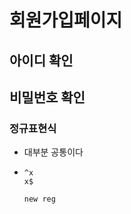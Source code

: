 # 회원가입페이지

## 아이디 확인



## 비밀번호 확인

### 정규표현식

- 대부분 공통이다

- ```
  ^x
  x$
  
  ```

  ```
  new reg
  ```

  




